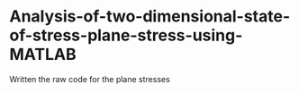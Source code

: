 # Analysis-of-two-dimensional-state-of-stress-plane-stress-using-MATLAB
Written the raw code for the plane stresses 
